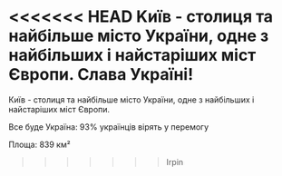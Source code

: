 <<<<<<< HEAD
Kиїв - столиця та найбільше місто України, одне з найбільших і найстаріших міст Європи. Слава Україні!
=======
Київ - столиця та найбільше місто України, одне з найбільших і найстаріших міст Європи.

Все буде Україна: 93% українців вірять у перемогу

Площа: 839 км²
>>>>>>> Irpin
